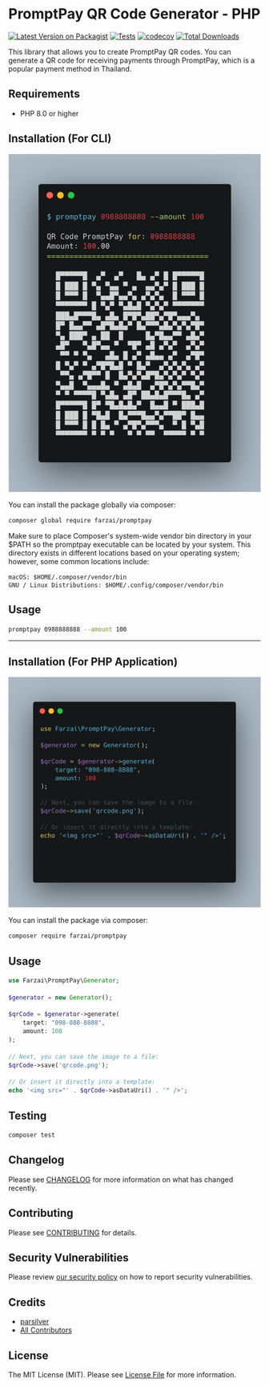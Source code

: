 # PromptPay QR Code Generator - PHP

[![Latest Version on Packagist](https://img.shields.io/packagist/v/farzai/promptpay.svg?style=flat-square)](https://packagist.org/packages/farzai/promptpay)
[![Tests](https://img.shields.io/github/actions/workflow/status/farzai/promptpay/run-tests.yml?branch=main&label=tests&style=flat-square)](https://github.com/farzai/promptpay/actions/workflows/run-tests.yml)
[![codecov](https://codecov.io/gh/farzai/promptpay-qr-php/branch/main/graph/badge.svg)](https://codecov.io/gh/farzai/promptpay-qr-php)
[![Total Downloads](https://img.shields.io/packagist/dt/farzai/promptpay.svg?style=flat-square)](https://packagist.org/packages/farzai/promptpay)

This library that allows you to create PromptPay QR codes. 
You can generate a QR code for receiving payments through PromptPay, which is a popular payment method in Thailand.


## Requirements

- PHP 8.0 or higher

## Installation (For CLI)
![Example CLI](assets/promptpay-qr-cli.png)


You can install the package globally via composer:

```bash
composer global require farzai/promptpay
```
Make sure to place Composer's system-wide vendor bin directory in your $PATH so the promptpay executable can be located by your system. This directory exists in different locations based on your operating system; however, some common locations include:

```
macOS: $HOME/.composer/vendor/bin
GNU / Linux Distributions: $HOME/.config/composer/vendor/bin
```

## Usage
```bash
promptpay 0988888888 --amount 100
```


---


## Installation (For PHP Application)

![Example](assets/promptpay-qr.png)

You can install the package via composer:

```bash
composer require farzai/promptpay
```

## Usage

```php
use Farzai\PromptPay\Generator;

$generator = new Generator();

$qrCode = $generator->generate(
    target: "098-888-8888", 
    amount: 100
);

// Next, you can save the image to a file:
$qrCode->save('qrcode.png');

// Or insert it directly into a template:
echo '<img src="' . $qrCode->asDataUri() . '" />';
```

## Testing

```bash
composer test
```

## Changelog

Please see [CHANGELOG](CHANGELOG.md) for more information on what has changed recently.

## Contributing

Please see [CONTRIBUTING](https://github.com/spatie/.github/blob/main/CONTRIBUTING.md) for details.

## Security Vulnerabilities

Please review [our security policy](../../security/policy) on how to report security vulnerabilities.

## Credits

- [parsilver](https://github.com/parsilver)
- [All Contributors](../../contributors)

## License

The MIT License (MIT). Please see [License File](LICENSE.md) for more information.
